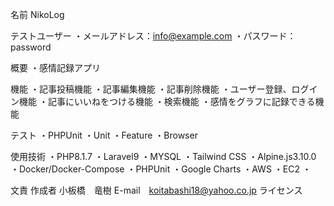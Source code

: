 名前
NikoLog

テストユーザー
・メールアドレス：info@example.com
・パスワード：password

概要
・感情記録アプリ

機能
・記事投稿機能 ・記事編集機能 ・記事削除機能 ・ユーザー登録、ログイン機能 ・記事にいいねをつける機能 ・検索機能 ・感情をグラフに記録できる機能

テスト
・PHPUnit ・Unit ・Feature ・Browser

使用技術
・PHP8.1.7 ・Laravel9 ・MYSQL ・Tailwind CSS ・Alpine.js3.10.0 ・Docker/Docker-Compose ・PHPUnit ・Google Charts ・AWS ・EC2 ・

文責
作成者 小板橋　竜樹
E-mail　koitabashi18@yahoo.co.jp
ライセンス
<!-- "NikoLog" is under MIT license. -->